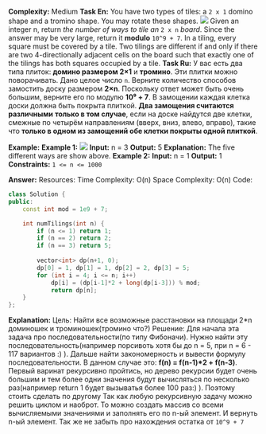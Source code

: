 **Complexity:** Medium
**Task En:**
	You have two types of tiles: a `2 x 1` domino shape and a tromino shape. You may rotate these shapes.
	![](https://assets.leetcode.com/uploads/2021/07/15/lc-domino.jpg)
	Given an integer n, return _the number of ways to tile an_ `2 x n` _board_. Since the answer may be very large, return it **modulo** `10^9 + 7`.
	In a tiling, every square must be covered by a tile. Two tilings are different if and only if there are two 4-directionally adjacent cells on the board such that exactly one of the tilings has both squares occupied by a tile.
**Task Ru:** 
	У вас есть два типа плиток: **домино размером 2×1** и **тромино**. Эти плитки можно поворачивать.
	Дано целое число `n`. Верните количество способов замостить доску размером **2×n**. Поскольку ответ может быть очень большим, верните его по модулю **10⁹ + 7**.
	В замощении каждая клетка доски должна быть покрыта плиткой. **Два замощения считаются различными** **только в том случае**, если на доске найдутся две клетки, смежные по четырём направлениям (вверх, вниз, влево, вправо), такие что **только в одном из замощений обе клетки покрыты одной плиткой**.

**Example:**
	**Example 1:**
	![](https://assets.leetcode.com/uploads/2021/07/15/lc-domino1.jpg)
		**Input:** n = 3
		**Output:** 5
		**Explanation:**
		The five different ways are show above.
	**Example 2:**
		**Input:** n = 1
		**Output:** 1
**Constraints:**
	`1 <= n <= 1000`
	
**Answer:**
	Resources:
		Time Complexity: O(n)
		Space Complexity: O(n)
Code:
```cpp
class Solution {
public:
    const int mod = 1e9 + 7;

    int numTilings(int n) {
        if (n <= 1) return 1;
        if (n == 2) return 2;
        if (n == 3) return 5;
        
        vector<int> dp(n+1, 0);
        dp[0] = 1, dp[1] = 1, dp[2] = 2, dp[3] = 5;
        for (int i = 4; i <= n; i++)
            dp[i] = (dp[i-1]*2 + long(dp[i-3])) % mod;
	        return dp[n];
    }
};
```

**Explanation:**
	Цель: Найти все возможные расстановки на площади 2\*n доминошек и троминошек(тромино что?)
	Решение: Для начала эта задача про последовательности(по типу Фибоначи).
	Нужно найти эту последовательность(например порсивоть хотя бы до n = 5, при n = 6 - 117 вариантов :) ). Дальше найти закономерность и вывести формулу последовательности. В данном случае это: **f(n) = f(n-1)\*2 + f(n-3)**.
	Первый варинат рекурсивно пройтись, но дерево рекурсии будет очень большим и тем более одни значения будут вычисляться по несколько раз(например return 1 будет вызыватья более 100 раз:) ). Поэтому стоить сделать по другому
	Так как любую рекурсивную задачу можно решить циклом и наоброт. То можно создать массив со всеми вычисляемыми значениями и заполнять его по n-ый элемент. И вернуть n-ый элемент.
	Так же не забыть про нахождения остатка от `10^9 + 7`